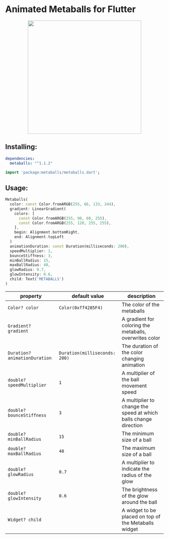 <!-- 
This README describes the package. If you publish this package to pub.dev,
this README's contents appear on the landing page for your package.

For information about how to write a good package README, see the guide for
[writing package pages](https://dart.dev/guides/libraries/writing-package-pages). 

For general information about developing packages, see the Dart guide for
[creating packages](https://dart.dev/guides/libraries/create-library-packages)
and the Flutter guide for
[developing packages and plugins](https://flutter.dev/developing-packages). 
-->

# Animated Metaballs for Flutter

<p align="center">
  <img src="https://raw.githubusercontent.com/T99Rots/readme_data/main/flutter/metaballs/metaballs.webp" width="360px">
</p>

## Installing:
```yaml
dependencies:
  metaballs: "^1.1.2"
```
```dart
import 'package:metaballs/metaballs.dart';
```
## Usage:
```dart
Metaballs(
  color: const Color.fromARGB(255, 66, 133, 244),
  gradient: LinearGradient(
    colors: [
      const Color.fromARGB(255, 90, 60, 255),
      const Color.fromARGB(255, 120, 255, 255),
    ],
    begin: Alignment.bottomRight,
    end: Alignment.topLeft
  )
  animationDuration: const Duration(milliseconds: 200),
  speedMultiplier: 1,
  bounceStiffness: 3,
  minBallRadius: 15,
  maxBallRadius: 40,
  glowRadius: 0.7,
  glowIntensity: 0.6,
  child: Text('METABALLS')
)
```

| property                      | default value                 | description                                                      |
|-------------------------------|-------------------------------|------------------------------------------------------------------|
| `Color? color`                | `Color(0xff4285F4)`           | The color of the metaballs                                       |
| `Gradient? gradient`          |                               | A gradient for coloring the metaballs, overwrites color          |
| `Duration? animationDuration` | `Duration(milliseconds: 200)` | The duration of the color changing animation                     |
| `double? speedMultiplier`     | `1`                           | A multiplier of the ball movement speed                          |
| `double? bounceStiffness`     | `3`                           | A multiplier to change the speed at which balls change direction |
| `double? minBallRadius`       | `15`                          | The minimum size of a ball                                       |
| `double? maxBallRadius`       | `40`                          | The maximum size of a ball                                       |
| `double? glowRadius`          | `0.7`                         | A multiplier to indicate the radius of the glow                  |
| `double? glowIntensity`       | `0.6`                         | The brightness of the glow around the ball                       |
| `Widget? child`               |                               | A widget to be placed on top of the Metaballs widget             |